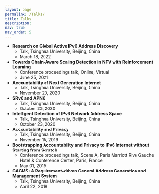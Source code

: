 ```yaml
---
layout: page
permalink: /Talks/
title: Talks
description: 
nav: true
nav_order: 5
---
```


- **Research on Global Active IPv6 Address Discovery**
  + Talk, Tsinghua University, Beijing, China
  + March 18, 2022
- **Towards Chain-Aware Scaling Detection in NFV with Reinforcement Learning**
  + Conference proceedings talk, Online, Virtual
  + June 25, 2021
- **Accountability of Next Generation Internet**
  + Talk, Tsinghua University, Beijing, China
  + November 20, 2020
- **SRv6 and APN6**
  + Talk, Tsinghua University, Beijing, China
  + October 23, 2020
- **Intelligent Detection of IPv6 Network Address Space**
  + Talk, Tsinghua University, Beijing, China
  + October 23, 2020
- **Accountability and Privacy**
  + Talk, Tsinghua University, Beijing, China
  + November 15, 2019
- **Bootstrapping Accountability and Privacy to IPv6 Internet without Starting from Scratch**
  + Conference proceedings talk, Scene A, Paris Marriott Rive Gauche Hotel & Conference Center, Paris, France
  + May 01, 2019
- **GAGMS: A Requirement-driven General Address Generation and Management System**
  + Talk, Tsinghua University, Beijing, China
  + April 22, 2018